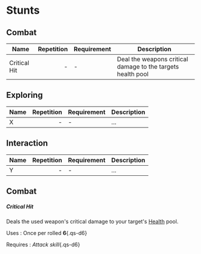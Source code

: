# Stunts

## Combat

| Name         | Repetition | Requirement | Description                                                 |
|--------------|-----------:|-------------|-------------------------------------------------------------|
| Critical Hit |          - | -           | Deal the weapons critical damage to the targets health pool |

## Exploring

| Name | Repetition | Requirement | Description |
|------|-----------:|-------------|-------------|
| X    |          - | -           | ...         |

## Interaction

| Name | Repetition | Requirement | Description |
|------|-----------:|-------------|-------------|
| Y    |          - | -           | ...         |


## Combat

<div class="col-layout-start qs-list"></div>

##### Critical Hit

Deals the used weapon's critical damage to your target's
[Health](/character#health) pool.

Uses
:   Once per rolled **6**{.qs-d6}

Requires
:   *Attack skill*{.qs-d6}

<div class="col-layout-end"></div>
<div class="col-layout-start qs-list"></div>
<div class="col-layout-end clearfix"></div>